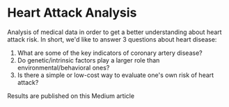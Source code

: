 # Heart Attack Analysis
Analysis of medical data in order to get a better understanding about heart attack risk.
In short, we'd like to answer 3 questions about heart disease:

1. What are some of the key indicators of coronary artery disease?
2. Do genetic/intrinsic factors play a larger role than environmental/behavioral ones?
3. Is there a simple or low-cost way to evaluate one's own risk of heart attack?

Results are published on this Medium article

